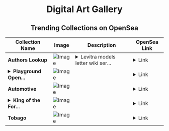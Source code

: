 <div align="center">

# Digital Art Gallery

## Trending Collections on OpenSea

| Collection Name                       | Image                                                                                     | Description                       | OpenSea Link                                                                                          |
|---------------------------------------|-------------------------------------------------------------------------------------------|-----------------------------------|--------------------------------------------------------------------------------------------------------|
| **Authors Lookup** | ![Image](https://i.seadn.io/s/raw/files/ff23e38ce499547a725f17dfc47435cd.jpg?w=500&auto=format?w=200&auto=format) | <details><summary>Levitra models letter wiki ser...</summary>Levitra models letter wiki series</details> | <details><summary>Link</summary>[Authors Lookup](https://opensea.io/collection/authors-lookup)</details> |
| **<details><summary>Playground Open...</summary>Playground Open Ticketing Ecosystem Event 11306</details>** | ![Image](https://i.seadn.io/s/raw/files/ad4b567b5e819f5eb9dc8588aeb6896f.png?w=500&auto=format?w=200&auto=format) |  | <details><summary>Link</summary>[Playground Open Ticketing Ecosystem Event 11306](https://opensea.io/collection/playground-open-ticketing-ecosystem-event-11306)</details> |
| **Automotive** | ![Image](https://i.seadn.io/s/raw/files/decbcbdd4ab4d4a2536a422b9a1d2cc3.png?w=500&auto=format?w=200&auto=format) |  | <details><summary>Link</summary>[Automotive](https://opensea.io/collection/automotive-13)</details> |
| **<details><summary>King of the For...</summary>King of the Forest</details>** | ![Image](https://i.seadn.io/s/raw/files/f6df947021e132beb9664848f2e73538.png?w=500&auto=format?w=200&auto=format) |  | <details><summary>Link</summary>[King of the Forest](https://opensea.io/collection/king-of-the-forest-6)</details> |
| **Tobago** | ![Image](https://i.seadn.io/s/raw/files/a13606296d493a1b16532643ae2c0a1f.jpg?w=500&auto=format?w=200&auto=format) |  | <details><summary>Link</summary>[Tobago](https://opensea.io/collection/tobago-6)</details> |

</div>